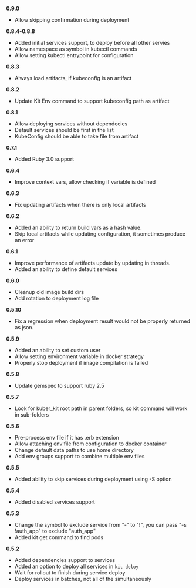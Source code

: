 **0.9.0**
- Allow skipping confirmation during deployment

**0.8.4-0.8.8**
- Added initial services support, to deploy before all other servies
- Allow namespace as symbol in kubectl commands
- Allow setting kubectl entrypoint for configuration

**0.8.3**
- Always load artifacts, if kubeconfig is an artifact

**0.8.2**
- Update Kit Env command to support kubeconfig path as artifact

**0.8.1**
- Allow deploying services without dependecies
- Default services should be first in the list
- KubeConfig should be able to take file from artifact

**0.7.1**
- Added Ruby 3.0 support

**0.6.4**
- Improve context vars, allow checking if variable is defined

**0.6.3**
- Fix updating artifacts when there is only local artifacts

**0.6.2**
- Added an ability to return build vars as a hash value.
- Skip local artifacts while updating configuration, it sometimes produce an error

**0.6.1**
- Improve performance of artifacts update by updating in threads.
- Added an ability to define default services

**0.6.0**
- Cleanup old image build dirs
- Add rotation to deployment log file

**0.5.10**
- Fix a regression when deployment result would not be properly returned as json.

**0.5.9**
- Added an ability to set custom user
- Allow setting environment variable in docker strategy
- Properly stop deployment if image compilation is failed

**0.5.8**
- Update gemspec to support ruby 2.5

**0.5.7**
- Look for kuber_kit root path in parent folders, so kit command will work in sub-folders

**0.5.6**
- Pre-process env file if it has .erb extension
- Allow attaching env file from configuration to docker container
- Change default data paths to use home directory
- Add env groups support to combine multiple env files

**0.5.5**
- Added ability to skip services during deployment using -S option

**0.5.4**
- Added disabled services support

**0.5.3**
- Change the symbol to exclude service from "-" to "!", you can pass "-s !auth_app" to exclude "auth_app"
- Added kit get command to find pods
 
**0.5.2**
- Added dependencies support to services
- Added an option to deploy all services in `kit deloy`
- Wait for rollout to finish during service deploy
- Deploy services in batches, not all of the simultaneously
